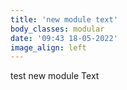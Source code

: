 ```yaml
---
title: 'new module text'
body_classes: modular
date: '09:43 18-05-2022'
image_align: left
---
```


test new module Text